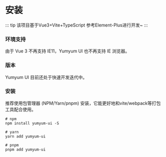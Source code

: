 # 安装

::: tip
该项目基于Vue3+Vite+TypeScript 参考Element-Plus进行开发~
:::
### 环境支持
由于 Vue 3 不再支持 IE11，Yumyum UI 也不再支持 IE 浏览器。

### 版本
Yumyum UI 目前还处于快速开发迭代中。


### 安装
推荐使用包管理器 (NPM/Yarn/pnpm) 安装，它能更好地和vite/webpack等打包工具配合使用。
```shell
# npm
npm install yumyum-ui -S

# yarn
yarn add yumyum-ui

# pnpm 
pnpm add yumyum-ui
```